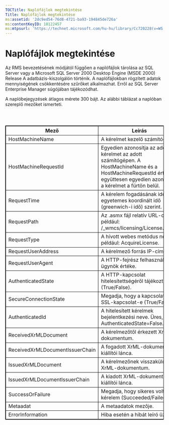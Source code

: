```yaml
---
TOCTitle: Naplófájlok megtekintése
Title: Naplófájlok megtekintése
ms:assetid: '2dc9ed54-76d8-4721-ba93-194845de726a'
ms:contentKeyID: 18122457
ms:mtpsurl: 'https://technet.microsoft.com/hu-hu/library/Cc720228(v=WS.10)'
---
```


Naplófájlok megtekintése
========================

Az RMS bevezetésének módjától függően a naplófájlok tárolása az SQL Server vagy a Microsoft SQL Server 2000 Desktop Engine (MSDE 2000) Release A adatbázis-kiszolgálón történik. A naplófájlokban rögzített adatok mennyiségének csökkentésére szűrőket alkalmazhat. Erről az SQL Server Enterprise Manager súgójában tájékozódhat.

A naplóbejegyzések átlagos mérete 300 bájt. Az alábbi táblázat a naplóban szereplő mezőket ismerteti.

###  

 
<table style="border:1px solid black;">
<colgroup>
<col width="50%" />
<col width="50%" />
</colgroup>
<thead>
<tr class="header">
<th style="border:1px solid black;" >Mező</th>
<th style="border:1px solid black;" >Leírás</th>
</tr>
</thead>
<tbody>
<tr class="odd">
<td style="border:1px solid black;">HostMachineName</td>
<td style="border:1px solid black;">A kérelmet kezelő számítógép.</td>
</tr>
<tr class="even">
<td style="border:1px solid black;">HostMachineRequestId</td>
<td style="border:1px solid black;">Egyedien azonosítja az adott kérelmet az adott számítógépen. A HostMachineName és a HostMachineRequestId érték együttesen egyedien azonosítja a kérelmet a fürtön belül.</td>
</tr>
<tr class="odd">
<td style="border:1px solid black;">RequestTime</td>
<td style="border:1px solid black;">A kérelem fogadásának ideje az egyetemes koordinált idő (greenwich-i idő) szerint.</td>
</tr>
<tr class="even">
<td style="border:1px solid black;">RequestPath</td>
<td style="border:1px solid black;">Az .asmx fájl relatív URL-címe, például: /_wmcs/licensing/License.asmx.</td>
</tr>
<tr class="odd">
<td style="border:1px solid black;">RequestType</td>
<td style="border:1px solid black;">A hívott webes metódus neve, például: AcquireLicense.</td>
</tr>
<tr class="even">
<td style="border:1px solid black;">RequestUserAddress</td>
<td style="border:1px solid black;">A kérelmező forrás IP-címe.</td>
</tr>
<tr class="odd">
<td style="border:1px solid black;">RequestUserAgent</td>
<td style="border:1px solid black;">A HTTP-fejrész felhasználói ügynök értéke.</td>
</tr>
<tr class="even">
<td style="border:1px solid black;">AuthenticatedState</td>
<td style="border:1px solid black;">A HTTP-kapcsolat hitelesítettségéről tájékoztat (True/False).</td>
</tr>
<tr class="odd">
<td style="border:1px solid black;">SecureConnectionState</td>
<td style="border:1px solid black;">Megadja, hogy a kapcsolat SSL-kapcsolat-e (True/False).</td>
</tr>
<tr class="even">
<td style="border:1px solid black;">AuthenticatedId</td>
<td style="border:1px solid black;">A hitelesített kérelmek bejelentkezési neve. Üres, ha AuthenticatedState=False.</td>
</tr>
<tr class="odd">
<td style="border:1px solid black;">ReceivedXrMLDocument</td>
<td style="border:1px solid black;">A kérelmezőtől érkezett XrML-dokumentum.</td>
</tr>
<tr class="even">
<td style="border:1px solid black;">ReceivedXrMLDocumentIssuerChain</td>
<td style="border:1px solid black;">A fogadott XrML-dokumentum kiállítói lánca.</td>
</tr>
<tr class="odd">
<td style="border:1px solid black;">IssuedXrMLDocument</td>
<td style="border:1px solid black;">A kérelmezőnek visszaküldött XrML-dokumentum.</td>
</tr>
<tr class="even">
<td style="border:1px solid black;">IssuedXrMLDocumentIssuerChain</td>
<td style="border:1px solid black;">A kiadott XrML-dokumentum kiállítói lánca.</td>
</tr>
<tr class="odd">
<td style="border:1px solid black;">SuccessOrFailure</td>
<td style="border:1px solid black;">Megadja, hogy sikeres volt-e a kérelem (Succeeded/Failed).</td>
</tr>
<tr class="even">
<td style="border:1px solid black;">Metaadat</td>
<td style="border:1px solid black;">A metaadatok mezője.</td>
</tr>
<tr class="odd">
<td style="border:1px solid black;">ErrorInformation</td>
<td style="border:1px solid black;">Hiba esetén a hibát leíró üzenet.</td>
</tr>
</tbody>
</table>
